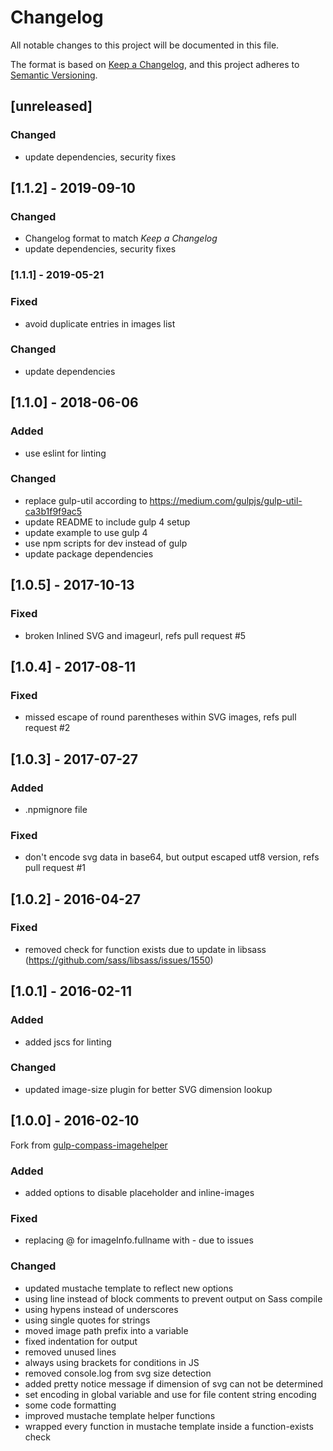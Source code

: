 # Changelog
All notable changes to this project will be documented in this file.

The format is based on [Keep a Changelog](https://keepachangelog.com/en/1.0.0/),
and this project adheres to [Semantic Versioning](https://semver.org/spec/v2.0.0.html).

## [unreleased]
### Changed
- update dependencies, security fixes

## [1.1.2] - 2019-09-10
### Changed
- Changelog format to match _Keep a Changelog_
- update dependencies, security fixes

### [1.1.1] - 2019-05-21
### Fixed
- avoid duplicate entries in images list

### Changed
- update dependencies

## [1.1.0] - 2018-06-06
### Added
- use eslint for linting

### Changed
- replace gulp-util according to https://medium.com/gulpjs/gulp-util-ca3b1f9f9ac5
- update README to include gulp 4 setup
- update example to use gulp 4
- use npm scripts for dev instead of gulp
- update package dependencies

## [1.0.5] - 2017-10-13
### Fixed
- broken Inlined SVG and imageurl, refs pull request #5

## [1.0.4] - 2017-08-11
### Fixed
- missed escape of round parentheses within SVG images, refs pull request #2

## [1.0.3] - 2017-07-27
### Added
- .npmignore file

### Fixed
- don't encode svg data in base64, but output escaped utf8 version, refs pull request #1

## [1.0.2] - 2016-04-27
### Fixed
- removed check for function exists due to update in libsass (https://github.com/sass/libsass/issues/1550)

## [1.0.1] - 2016-02-11
### Added
- added jscs for linting

### Changed
- updated image-size plugin for better SVG dimension lookup

## [1.0.0] - 2016-02-10

Fork from [gulp-compass-imagehelper](https://github.com/phlppschrr/gulp-compass-imagehelper)

### Added
- added options to disable placeholder and inline-images

### Fixed
- replacing @ for imageInfo.fullname with - due to issues

### Changed
- updated mustache template to reflect new options
- using line instead of block comments to prevent output on Sass compile
- using hypens instead of underscores
- using single quotes for strings
- moved image path prefix into a variable
- fixed indentation for output
- removed unused lines
- always using brackets for conditions in JS
- removed console.log from svg size detection
- added pretty notice message if dimension of svg can not be determined
- set encoding in global variable and use for file content string encoding
- some code formatting
- improved mustache template helper functions
- wrapped every function in mustache template inside a function-exists check
